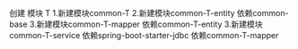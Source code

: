 创建 模块 T
1.新建模块common-T
2.新建模块common-T-entity
    依赖common-base
3.新建模块common-T-mapper
    依赖common-T-entity
3.新建模块common-T-service
    依赖spring-boot-starter-jdbc
    依赖common-T-mapper        









